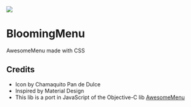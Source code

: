 <img src="http://rawgit.com/caiogondim/blooming-menu/master/logo/logo.svg">

# BloomingMenu
AwesomeMenu made with CSS

## Credits
- Icon by Chamaquito Pan de Dulce
- Inspired by Material Design
- This lib is a port in JavaScript of the Objective-C lib [AwesomeMenu](https://github.com/levey/AwesomeMenu)
